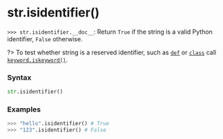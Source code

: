 # str.isidentifier()

`>>> str.isidentifier.__doc__`: Return `True` if the string is a valid Python identifier, `False` otherwise.

?> To test whether string is a reserved identifier, such as [`def`](/statements/def.md) or [`class`](/statements/class.md) call [`keyword.iskeyword()`](/modules/keyword/iskeyword.md).

### Syntax

```python
str.isidentifier()
```

### Examples

```python
>>> "hello".isidentifier() # True
>>> "123".isidentifier() # False
```
